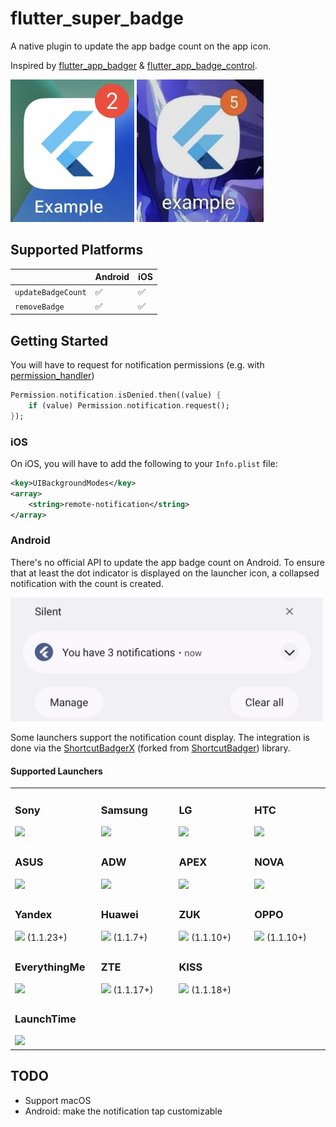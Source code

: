 # flutter_super_badge

A native plugin to update the app badge count on the app icon.

Inspired by [flutter_app_badger][flutter_app_badger] & [flutter_app_badge_control][flutter_app_badge_control].

<p>
    <img src="https://raw.githubusercontent.com/TesteurManiak/flutter_super_badge/main/screenshots/ios.jpeg" height="228">
    <img src="https://raw.githubusercontent.com/TesteurManiak/flutter_super_badge/main/screenshots/android.jpeg" height="228">
</p>

## Supported Platforms

|                       | Android | iOS |
| --------------------- | ------- | --- |
| `updateBadgeCount`    | ✅      | ✅  |
| `removeBadge`         | ✅      | ✅  |

## Getting Started

You will have to request for notification permissions (e.g. with [permission_handler][permission_handler])

```dart
Permission.notification.isDenied.then((value) {
    if (value) Permission.notification.request();
});
```

### iOS

On iOS, you will have to add the following to your `Info.plist` file:

```xml
<key>UIBackgroundModes</key>
<array>
    <string>remote-notification</string>
</array>
```

### Android

There's no official API to update the app badge count on Android. To ensure that at least the dot indicator is displayed on the launcher icon, a collapsed notification with the count is created.

<p>
    <img src="https://raw.githubusercontent.com/TesteurManiak/flutter_super_badge/main/screenshots/android_notification.jpeg" width="500">
</p>

Some launchers support the notification count display. The integration is done via the [ShortcutBadgerX][shortcutbadgerx] (forked from [ShortcutBadger][shortcutbadger]) library.

#### Supported Launchers

<table>
    <tr>
        <td width="130">
            <h3>Sony</h3>
            <img src="https://raw.github.com/leolin310148/ShortcutBadger/master/screenshots/ss_sony.png"/>
        </td>
        <td width="130">
            <h3>Samsung</h3>
            <img src="https://raw.github.com/leolin310148/ShortcutBadger/master/screenshots/ss_samsung.png"/>
        </td>
        <td width="130">
            <h3>LG</h3>
            <img src="https://raw.github.com/leolin310148/ShortcutBadger/master/screenshots/ss_lg.png"/>
        </td>
        <td width="130">
            <h3>HTC</h3>
            <img src="https://raw.github.com/leolin310148/ShortcutBadger/master/screenshots/ss_htc.png"/>
        </td>
    </tr>
    <tr>
        <td width="130">
            <h3>ASUS</h3>
            <img src="https://raw.github.com/leolin310148/ShortcutBadger/master/screenshots/ss_asus.png"/>
        </td>
        <td width="130">
            <h3>ADW</h3>
            <img src="https://raw.github.com/leolin310148/ShortcutBadger/master/screenshots/ss_adw.png"/>
        </td>
        <td width="130">
            <h3>APEX</h3>
            <img src="https://raw.github.com/leolin310148/ShortcutBadger/master/screenshots/ss_apex.png"/>
        </td>
        <td width="130">
            <h3>NOVA</h3>
            <img src="https://raw.github.com/leolin310148/ShortcutBadger/master/screenshots/ss_nova.png"/>
        </td>
    <tr>
        <td width="130">
            <h3>Yandex</h3>
            <img src="https://raw.github.com/leolin310148/ShortcutBadger/master/screenshots/ss_yandex.png"/>
            (1.1.23+)
        </td>
        <td width="130">
            <h3>Huawei</h3>
            <img src="https://raw.github.com/leolin310148/ShortcutBadger/master/screenshots/ss_huawei.png"/>
            (1.1.7+)
        </td>
        <td width="130">
            <h3>ZUK</h3>
            <img src="https://raw.github.com/leolin310148/ShortcutBadger/master/screenshots/ss_zuk.png"/>
            (1.1.10+)
        </td>
        <td width="130">
            <h3>OPPO</h3>
            <img src="https://raw.githubusercontent.com/leolin310148/ShortcutBadger/master/screenshots/ss_oppo.png"/>
            (1.1.10+)
        </td>
    </tr>
    <tr>
        <td width="130">
            <h3>EverythingMe</h3>
            <img src="https://raw.github.com/leolin310148/ShortcutBadger/master/screenshots/ss_evme.png"/>
        </td>
        <td width="130">
            <h3>ZTE</h3>
            <img src="https://raw.github.com/leolin310148/ShortcutBadger/master/screenshots/ss_zte.png"/>
            (1.1.17+)
        </td>
        <td width="260" colspan="2">
            <h3>KISS</h3>
            <img src="https://raw.github.com/leolin310148/ShortcutBadger/master/screenshots/ss_kiss.png"/>
            (1.1.18+)
        </td>
    </tr>
    <tr>
        <td width="130">
            <h3>LaunchTime</h3>
            <img src="https://raw.github.com/leolin310148/ShortcutBadger/master/screenshots/ss_launchtime.png"/>
        </td>
    </tr>
</table>

## TODO

- Support macOS
- Android: make the notification tap customizable

[flutter_app_badger]: https://pub.dev/packages/flutter_app_badger
[flutter_app_badge_control]: https://pub.dev/packages/flutter_app_badge_control
[permission_handler]: https://pub.dev/packages/permission_handler
[shortcutbadgerx]: https://github.com/rlgo/ShortcutBadgerX
[shortcutbadger]: https://github.com/leolin310148/ShortcutBadger